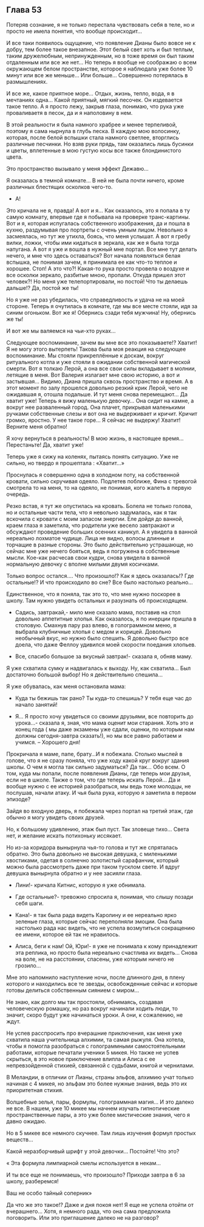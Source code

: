 ## Глава 53

Потеряв сознание, я не только перестала чувствовать себя в теле, но и просто не имела понятия, что вообще происходит…

И все таки появилось ощущение, что появление Дианы было вовсе не к добру, тем более такое внезапное. Этот белый свет
хоть и был теплым, таким дружелюбным, непринужденным, но в тоже время он был таким отдаленным или все же нет… Но теперь
я вообще не соображаю о всем окружающем белом пространстве, которое я наблюдала уже более 10 минут или все же меньше…
Или больше… Совершенно потерялась в размышлениях.

И все же, какое приятное море… Отдых, жизнь, тепло, вода, я в мечтаниях одна… Какой приятный, мягкий песочек. Он
издевается такое тепло. А я просто лежу, закрыв глаза, понимаю, что рука уже проваливаетя в песок, да и я наполовину в
нем.

В этой реальности я была намного храбрее и менее терпеливой, поэтому я сама нырнула в глубь песка. В каждую мою
волосинку, которая, после белой вспышки стала намного светлее, вторглись различные песчинки. Но взяв руки прядь, там
оказались лишь бусинки и цветы, вплетенные в мою густую косы все также блондинистого цвета.

Это пространство вызывало у меня эффект Дежавю…

Я оказалась в темной комнате… В ней не была почти ничего, кроме различных блестящих осколков чего-то.

- А!

Это кричала не я, правда! А вот и я… Как оказалось, это я попала в ту самую комнату, впервые где я побывала на проверке
транс-картины. Вот и я, которая испугалась собственного изображения, да и пошла в кухню, раздумывая про портреты с очень
умным лицом. Невольно я засмеялась, но тут же утихла, боясь, что меня услышат. А вот я гребу вилки, ложки, чтобы ими
кидаться в зеркала, как же я была тогда напугана. А вот я уже и вошла в нужный мне портал. Все мне тут делать нечего, и
мне что здесь оставаться? Вот начала появляться белая вспышка, не понимая зачем, я принимала ее как что-то теплое и
хорошее. Стоп! А это что?! Какая-то рука просто провела о воздухе и все осколки зеркало, разбитые мною, пропали. Откуда
пришел этот человек?! Но меня уже телепортировали, но постой! Что ты делаешь дальше!? Да, постой же ты!

Но я уже не раз убедилась, что справедливость и удача не на моей стороне. Теперь я очутилась в комнате, где мы все месте
стояли, идя за синим огоньком. Вот же я! Обернись сзади тебя мужчина! Ну, обернись же ты!

И вот же мы валяемся на чьи-хто руках…

Следующее воспоминание, зачем вы мне все это показываете!? Хватит! Я не могу этого вытерпеть! Такова была моя реакция на
следующее воспоминание. Мы стояли прикреплённые к доскам, вокруг ритуального котла и уже стояли в ожидании собственной
магической смерти. Вот я толкаю Лерой, а она все свои силы вкладывает в молнии, летящие в меня. Вот Валерия излагает мне
свою историю, а вот и застывшая… Видимо, Диана пришла сквозь пространство и время. А в этот момент по залу прошелся
довольно резкий крик Лерой, чего не ожидавшая я, отошла подальше. И тут меня снова перемещают… Да хватит уже! Теперь я
вижу маленькую девочку… Она сидит на камне, а вокруг нее разваленный город. Она плачет, прикрывая маленькими ручками
собственные слезы и вот она не выдерживает и кричит. Кричит громко, яростно. У нее такое горе… Я сейчас не выдержу!
Хватит! Верните меня обратно!

Я хочу вернуться в реальность! В мою жизнь, в настоящее время… Перестаньте! Да, хватит уже!

Теперь уже я сижу на коленях, пытаясь понять ситуацию. Уже не сильно, но твердо я прошептала :  «Хватит…»

Проснулась я совершенно одна в холодном поту, на собственной кровати, сильно скручивая одеяло. Подлетев поближе, Фина с
тревогой смотрела то на меня, то на одеяло, не понимая, кого жалеть в первую очередь.

Резко встав, я тут же опустилась на кровать. Болела не только голова, но и остальные части тела, что я невольно
задумалась, как я так вскочила с кровати с моим запасом энергии. Еле дойдя до ванной, краем глаза я заметила, что
родители уже весело завтракают и обсуждают проведение больших осенних каникул. А я увидела в ванной нереально лохматое
чудище. Лица не видно, волосы длинные и торчащие в разные стороны. Это было действительно устрашающе, но сейчас мне уже
нечего бояться, ведь я погружена в собственные мысли. Кое-как расчесав свои кудри, снова увидела в ванной нормальную
девочку с вполне милыми двумя косичками.

Только вопрос остался.… Что произошло!? Как я здесь оказалась!? Где остальные!? И что происходило во сне? Все было
настолько реально…

Единственное, что я поняла, так это то, что мне нужно поскорее в школу. Там нужно увидеть остальных и разузнать об
происходящем.

- Садись, завтракай,- мило мне сказало мама, поставив на стол довольно аппетитные хлопья. Как оказалось, я по инерции
  пришла в столовую. Смахнув пару раз влево, в голограммном меню, я выбрала клубничные хлопья с медом и корицей.
  Довольно необычный вкус, но нужно было спешить. Я довольно быстро все доела, что даже Феллоу удивился моей скорости
  поедания хлопьев.

- Все, спасибо большое за вкусный завтрак!- сказала я, обняв маму.

Я уже схватила сумку и надвигалась к выходу. Ну, как схватила… Был достаточно большой выбор! Но я действительно спешила…

Я уже обувалась, как меня остановила мама:

- Куда ты бежишь так рано? Ты куда-то спешишь? У тебя еще час до начало занятий!

- Я… Я просто хочу увидеться со своими друзьями, все повторить до урока…- сказала я, зная, что мама оценит мои старания.
  Хоть это и конец года ( мы даже экзамены уже сдали, оценки, по которым нам должны сегодня-завтра сказать!), но мы все
  равно работаем и учимся. – Хорошего дня!

Прокричала я маме, папе, брату…И я побежала. Столько мыслей в голове, что я не сразу поняла, что уже ходу какой круг
вокруг здания школы. О чем я могла так сильно задуматься? Да так… Обо всем. О том, куда мы попали, после появления
Дианы, где теперь мои друзья, если не в школе. Также о том, что где теперь искать Лерой… Да и вообще нужно с ее историей
разобраться, мы ведь тоже молодцы, не послушав, начали атаку. И чья была рука, которую я заметила в первом эпизоде?

Зайдя во входную дверь, я побежала через портал на третий этаж, где обычно я могу увидеть своих друзей.

Но, к большому удивлению, этаж был пуст. Так зловеще тихо… Света нет, и желание искать потихоньку иссякает.

Но из-за коридора вынырнула чья-то голова и тут же спряталась обратно. Это была довольно не высокая девушка, с
миленькими хвостиками, одетая в солнечно золотистый сарафанчик, который можно была рассмотреть даже при таком тусклом
свете. И вдруг девушка вынырнула обратно и у нее засияли глаза.

- Лини!- кричала Китнис, которую я уже обнимала.

- Где остальные?- тревожно спросила я, понимая, что слышу позади себя шаги.

- Кана!- я так была рада видеть Каролину и ее нереально ярко зеленые глаза, которые сейчас переполняли эмоции. Она была
  настолько рада нас видеть, что не успела возмутиться сокращению ее имени, которое ей так не нравилось.

- Алиса, беги к нам! Ой, Юри!- я уже не понимала к кому принадлежит эта реплика, но просто была нереально счастлива их
  видеть… Снова на воле, не на расстоянии, спасены, уже которым ничего не грозило…

Мне это напомнило наступление ночи, после длинного дня, в плену которого и находились все те звезды, освобожденные
сейчас и которые готовы делиться собственным сиянием с миром…

Не знаю, как долго мы так простояли, обнимаясь, создавая человеческую ромашку, но раз вокруг начинали ходить люди, то
значит, скоро будут уже начинаться уроки. А они, к сожалению, не ждут.

Не успев расспросить про вчерашние приключения, как меня уже схватила наша учительница алхимии, та самая рыжуля. Она
хотела, чтобы я помогла разобраться с голограммными самостоятельными работами, которые печатали ученики 5 микея. Но
также не успев скрыться, в это новое приключение влипла и Алиса с ее непревзойденной стихией, связанной с судьбами,
книгой и чернилами.

В Меландии, в отличии от Лианы, страны эльфов, алхимию учат только начиная с 4 микея, но эльфам это более нужные знания,
ведь это их приоритетная стихия.

Волшебные зелья, пары, формулы, голограммная магия… И это далеко не все. В нашем, уже 10 микее мы начнем изучать
гипнотические пространственные пары, а это уже более мистические знания, чего я давно ожидаю.

Но в 5 микее все немного скучнее. Там лишь изучения формул простых веществ…

Какой неразборчивый шрифт у этой девочки… Постойте! Что это?

« Эта формула лимпиарной смелы используется в некам…

И ты все еще не понимаешь, что произошло? Приходи завтра в 6 за школу, разберемся!

Ваш не особо тайный соперник»

Да что же это такое!? Даже и дня покоя нет! Я еще не успела отойти от вчерашнего… Хотя, я немного рада, что она сама
предложила поговорить. Или это приглашение далеко не на разговор?
